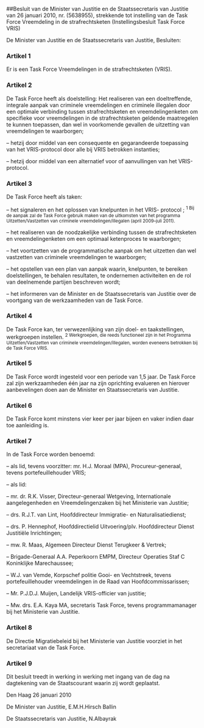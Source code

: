 <meta http-equiv='Content-Type' content='text/html; charset=utf-8' />

##Besluit van de Minister van Justitie en de Staatssecretaris van Justitie van 26 januari 2010, nr. (5638955), strekkende tot instelling van de Task Force Vreemdeling in de strafrechtsketen (Instellingsbesluit Task Force VRIS)

De Minister van Justitie en de Staatssecretaris van Justitie,  Besluiten:    

### Artikel  1  

Er is een Task Force Vreemdelingen in de strafrechtsketen (VRIS).  

### Artikel  2  

De Task Force heeft als doelstelling: Het realiseren van een doeltreffende, integrale aanpak van criminele vreemdelingen en criminele illegalen door een optimale verbinding tussen strafrechtsketen en vreemdelingenketen om specifieke voor vreemdelingen in de strafrechtsketen geldende maatregelen te kunnen toepassen, dan wel in voorkomende gevallen de uitzetting van vreemdelingen te waarborgen; 

– hetzij door middel van een consequente en gegarandeerde toepassing van het VRIS-protocol door alle bij VRIS betrokken instanties;  

– hetzij door middel van een alternatief voor of aanvullingen van het VRIS-protocol.    

### Artikel  3  

De Task Force heeft als taken: 

– het signaleren en het oplossen van knelpunten in het VRIS- protocol ; <sup> 1  Bij de aanpak zal de Task Force gebruik maken van de uitkomsten van het programma Uitzetten/Vastzetten van criminele vreemdelingen/illegalen (april 2009–juli 2011).  </sup>  

– het realiseren van de noodzakelijke verbinding tussen de strafrechtsketen en vreemdelingenketen om een optimaal ketenproces te waarborgen;  

– het voortzetten van de programmatische aanpak om het uitzetten dan wel vastzetten van criminele vreemdelingen te waarborgen;  

– het opstellen van een plan van aanpak waarin, knelpunten, te bereiken doelstellingen, te behalen resultaten, te ondernemen activiteiten en de rol van deelnemende partijen beschreven wordt;  

– het informeren van de Minister en de Staatssecretaris van Justitie over de voortgang van de werkzaamheden van de Task Force.    

### Artikel  4  

De Task Force kan, ter verwezenlijking van zijn doel- en taakstellingen, werkgroepen instellen. <sup> 2  Werkgroepen, die reeds functioneel zijn in het Programma Uitzetten/Vastzetten van criminele vreemdelingen/illegalen, worden eveneens betrokken bij de Task Force VRIS.  </sup>  

### Artikel  5  

De Task Force wordt ingesteld voor een periode van 1,5 jaar. De Task Force zal zijn werkzaamheden één jaar na zijn oprichting evalueren en hierover aanbevelingen doen aan de Minister en Staatssecretaris van Justitie.  

### Artikel  6  

De Task Force komt minstens vier keer per jaar bijeen en vaker indien daar toe aanleiding is.  

### Artikel  7  

In de Task Force worden benoemd: 

– als lid, tevens voorzitter: mr. H.J. Moraal (MPA), Procureur-generaal, tevens portefeuillehouder VRIS;  

– als lid: 

– mr. dr. R.K. Visser, Directeur-generaal Wetgeving, Internationale aangelegenheden en Vreemdelingenzaken bij het Ministerie van Justitie;  

– drs. R.J.T. van Lint, Hoofddirecteur Immigratie- en Naturalisatiedienst;  

– drs. P. Hennephof, Hoofddirectielid Uitvoering/plv. Hoofddirecteur Dienst Justitiële Inrichtingen;  

– mw. R. Maas, Algemeen Directeur Dienst Terugkeer & Vertrek;  

– Brigade-Generaal A.A. Peperkoorn EMPM, Directeur Operaties Staf C Koninklijke Marechaussee;  

– W.J. van Vemde, Korpschef politie Gooi- en Vechtstreek, tevens portefeuillehouder vreemdelingen in de Raad van Hoofdcommissarissen;  

– Mr. P.J.D.J. Muijen, Landelijk VRIS-officier van justitie;  

– Mw. drs. E.A. Kaya MA, secretaris Task Force, tevens programmamanager bij het Ministerie van Justitie.      

### Artikel  8  

De Directie Migratiebeleid bij het Ministerie van Justitie voorziet in het secretariaat van de Task Force.  

### Artikel  9  

Dit besluit treedt in werking in werking met ingang van de dag na dagtekening van de Staatscourant waarin zij wordt geplaatst.  

Den Haag 
26 januari 2010   

De 
Minister van Justitie, 
E.M.H.Hirsch Ballin 

De 
Staatssecretaris van Justitie, 
N.Albayrak   
